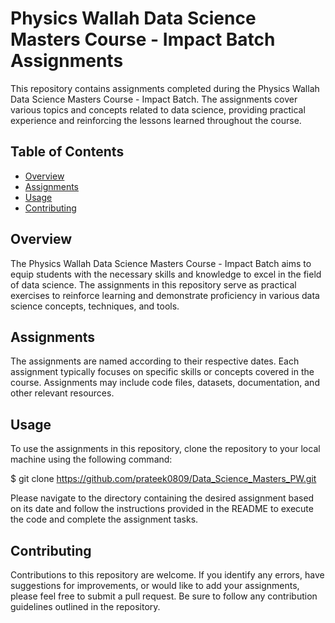 # Physics Wallah Data Science Masters Course - Impact Batch Assignments

This repository contains assignments completed during the Physics Wallah Data Science Masters Course - Impact Batch. The assignments cover various topics and concepts related to data science, providing practical experience and reinforcing the lessons learned throughout the course.

## Table of Contents

- [Overview](#overview)
- [Assignments](#assignments)
- [Usage](#usage)
- [Contributing](#contributing)

## Overview

The Physics Wallah Data Science Masters Course - Impact Batch aims to equip students with the necessary skills and knowledge to excel in the field of data science. The assignments in this repository serve as practical exercises to reinforce learning and demonstrate proficiency in various data science concepts, techniques, and tools.

## Assignments

The assignments are named according to their respective dates. Each assignment typically focuses on specific skills or concepts covered in the course. Assignments may include code files, datasets, documentation, and other relevant resources.

## Usage

To use the assignments in this repository, clone the repository to your local machine using the following command:

$ git clone https://github.com/prateek0809/Data_Science_Masters_PW.git

Please navigate to the directory containing the desired assignment based on its date and follow the instructions provided in the README to execute the code and complete the assignment tasks.

## Contributing

Contributions to this repository are welcome. If you identify any errors, have suggestions for improvements, or would like to add your assignments, please feel free to submit a pull request. Be sure to follow any contribution guidelines outlined in the repository.
